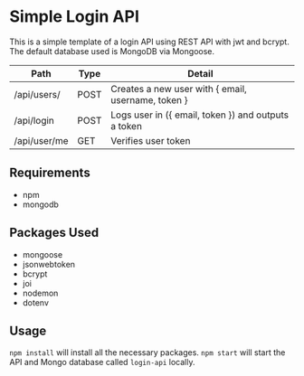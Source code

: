 # Simple Login API

This is a simple template of a login API using REST API with jwt and bcrypt. The default database used is MongoDB via Mongoose.

Path | Type | Detail
--- | --- | ---
/api/users/ | POST | Creates a new user with { email, username, token }
/api/login | POST | Logs user in ({ email, token }) and outputs a token
/api/user/me | GET | Verifies user token

## Requirements

- npm
- mongodb

## Packages Used

- mongoose
- jsonwebtoken
- bcrypt
- joi
- nodemon
- dotenv

## Usage

`npm install` will install all the necessary packages.
`npm start` will start the API and Mongo database called  `login-api` locally.
